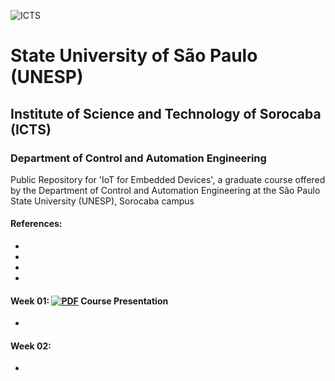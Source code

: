 ![ICTS](./images/unesp_sorocaba.jpg)
# State University of São Paulo (UNESP)
## Institute of Science and Technology of Sorocaba (ICTS)
### Department of Control and Automation Engineering
Public Repository for 'IoT for Embedded Devices', a graduate course offered by the Department of Control and Automation Engineering at the São Paulo State University (UNESP), Sorocaba campus

#### References:
*
*
*
*
#### Week 01: [![PDF](https://www.google.com/url?sa=i&url=https%3A%2F%2Fwww.pngwing.com%2Fpt%2Ffree-png-tkxhs&psig=AOvVaw1B_nkFIcF2dd5AELQkAYYK&ust=1708548701927000&source=images&cd=vfe&opi=89978449&ved=0CBIQjRxqFwoTCMiKjofmuoQDFQAAAAAdAAAAABAR)](lessons/week_01/week_01_Course_Presentation_IoT_Dhiego.pdf) Course Presentation
* 
#### Week 02:
* 

